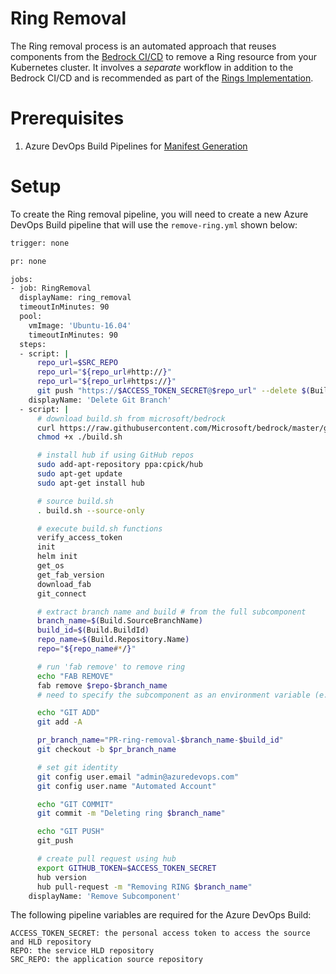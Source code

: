 # Ring Removal

The Ring removal process is an automated approach that reuses components from the [Bedrock CI/CD](https://github.com/microsoft/bedrock/tree/master/gitops) to remove a Ring resource from your Kubernetes cluster. It involves a _separate_ workflow in addition to the Bedrock CI/CD and is recommended as part of the [Rings Implementation](./RingsImplementation.md).

# Prerequisites

1. Azure DevOps Build Pipelines for [Manifest Generation](https://github.com/microsoft/bedrock/blob/master/gitops/azure-devops/ManifestGeneration.md)

# Setup

To create the Ring removal pipeline, you will need to create a new Azure DevOps Build pipeline that will use the `remove-ring.yml` shown below:

```bash
trigger: none

pr: none

jobs:
- job: RingRemoval
  displayName: ring_removal
  timeoutInMinutes: 90
  pool:
    vmImage: 'Ubuntu-16.04'
    timeoutInMinutes: 90
  steps:
  - script: |
      repo_url=$SRC_REPO
      repo_url="${repo_url#http://}"
      repo_url="${repo_url#https://}"
      git push "https://$ACCESS_TOKEN_SECRET@$repo_url" --delete $(Build.SourceBranchName)
    displayName: 'Delete Git Branch'
  - script: |
      # download build.sh from microsoft/bedrock
      curl https://raw.githubusercontent.com/Microsoft/bedrock/master/gitops/azure-devops/build.sh > build.sh
      chmod +x ./build.sh

      # install hub if using GitHub repos
      sudo add-apt-repository ppa:cpick/hub
      sudo apt-get update
      sudo apt-get install hub

      # source build.sh
      . build.sh --source-only

      # execute build.sh functions
      verify_access_token
      init
      helm init
      get_os
      get_fab_version
      download_fab
      git_connect

      # extract branch name and build # from the full subcomponent
      branch_name=$(Build.SourceBranchName)
      build_id=$(Build.BuildId)
      repo_name=$(Build.Repository.Name)
      repo="${repo_name#*/}"

      # run 'fab remove' to remove ring
      echo "FAB REMOVE"
      fab remove $repo-$branch_name
      # need to specify the subcomponent as an environment variable (e.g. "hello-rings-featurea")

      echo "GIT ADD"
      git add -A

      pr_branch_name="PR-ring-removal-$branch_name-$build_id"
      git checkout -b $pr_branch_name

      # set git identity
      git config user.email "admin@azuredevops.com"
      git config user.name "Automated Account"

      echo "GIT COMMIT"
      git commit -m "Deleting ring $branch_name"

      echo "GIT PUSH"
      git_push

      # create pull request using hub
      export GITHUB_TOKEN=$ACCESS_TOKEN_SECRET
      hub version
      hub pull-request -m "Removing RING $branch_name"
    displayName: 'Remove Subcomponent'
```

The following pipeline variables are required for the Azure DevOps Build:

```
ACCESS_TOKEN_SECRET: the personal access token to access the source and HLD repository
REPO: the service HLD repository
SRC_REPO: the application source repository
```
